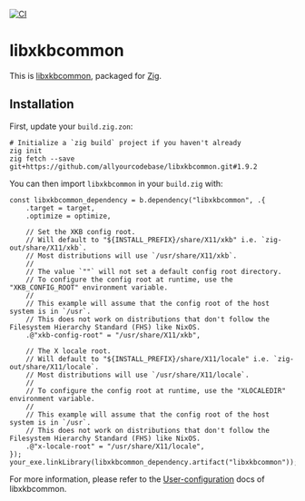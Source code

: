 [![CI](https://github.com/allyourcodebase/libxkbcommon/actions/workflows/ci.yaml/badge.svg)](https://github.com/allyourcodebase/libxkbcommon/actions)

# libxkbcommon

This is [libxkbcommon](https://github.com/xkbcommon/libxkbcommon), packaged for [Zig](https://ziglang.org/).

## Installation

First, update your `build.zig.zon`:

```
# Initialize a `zig build` project if you haven't already
zig init
zig fetch --save git+https://github.com/allyourcodebase/libxkbcommon.git#1.9.2
```

You can then import `libxkbcommon` in your `build.zig` with:

```zig
const libxkbcommon_dependency = b.dependency("libxkbcommon", .{
    .target = target,
    .optimize = optimize,

    // Set the XKB config root.
    // Will default to "${INSTALL_PREFIX}/share/X11/xkb" i.e. `zig-out/share/X11/xkb`.
    // Most distributions will use `/usr/share/X11/xkb`.
    //
    // The value `""` will not set a default config root directory.
    // To configure the config root at runtime, use the "XKB_CONFIG_ROOT" environment variable.
    //
    // This example will assume that the config root of the host system is in `/usr`.
    // This does not work on distributions that don't follow the Filesystem Hierarchy Standard (FHS) like NixOS.
    .@"xkb-config-root" = "/usr/share/X11/xkb",

    // The X locale root.
    // Will default to "${INSTALL_PREFIX}/share/X11/locale" i.e. `zig-out/share/X11/locale`.
    // Most distributions will use `/usr/share/X11/locale`.
    //
    // To configure the config root at runtime, use the "XLOCALEDIR" environment variable.
    //
    // This example will assume that the config root of the host system is in `/usr`.
    // This does not work on distributions that don't follow the Filesystem Hierarchy Standard (FHS) like NixOS.
    .@"x-locale-root" = "/usr/share/X11/locale",
});
your_exe.linkLibrary(libxkbcommon_dependency.artifact("libxkbcommon"));
```

For more information, please refer to the [User-configuration](https://github.com/xkbcommon/libxkbcommon/blob/master/doc/user-configuration.md) docs of libxkbcommon.
